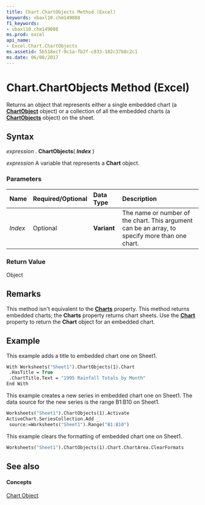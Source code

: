 ```yaml
---
title: Chart.ChartObjects Method (Excel)
keywords: vbaxl10.chm149088
f1_keywords:
- vbaxl10.chm149088
ms.prod: excel
api_name:
- Excel.Chart.ChartObjects
ms.assetid: 5b518ecf-9c1a-fb2f-c833-182c37b8c2c1
ms.date: 06/08/2017
---
```



# Chart.ChartObjects Method (Excel)

Returns an object that represents either a single embedded chart (a  **[ChartObject](Excel.ChartObject.md)** object) or a collection of all the embedded charts (a **[ChartObjects](Excel.ChartObjects.md)** object) on the sheet.


## Syntax

 _expression_ . **ChartObjects**( **_Index_** )

 _expression_ A variable that represents a **Chart** object.


### Parameters



|**Name**|**Required/Optional**|**Data Type**|**Description**|
|:-----|:-----|:-----|:-----|
| _Index_|Optional| **Variant**|The name or number of the chart. This argument can be an array, to specify more than one chart.|

### Return Value

Object


## Remarks

This method isn't equivalent to the  **[Charts](Excel.Workbook.Charts.md)** property. This method returns embedded charts; the **Charts** property returns chart sheets. Use the **[Chart](Excel.ChartObject.Chart.md)** property to return the **Chart** object for an embedded chart.


## Example

This example adds a title to embedded chart one on Sheet1.


```vb
With Worksheets("Sheet1").ChartObjects(1).Chart 
 .HasTitle = True 
 .ChartTitle.Text = "1995 Rainfall Totals by Month" 
End With
```

This example creates a new series in embedded chart one on Sheet1. The data source for the new series is the range B1:B10 on Sheet1.




```vb
Worksheets("Sheet1").ChartObjects(1).Activate 
ActiveChart.SeriesCollection.Add _ 
 source:=Worksheets("Sheet1").Range("B1:B10")
```

This example clears the formatting of embedded chart one on Sheet1.




```vb
Worksheets("Sheet1").ChartObjects(1).Chart.ChartArea.ClearFormats
```


## See also


#### Concepts


[Chart Object](Excel.Chart(object).md)

